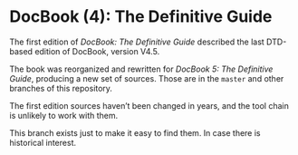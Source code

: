 # DocBook (4): The Definitive Guide

The first edition of _DocBook: The Definitive Guide_ described the
last DTD-based edition of DocBook, version V4.5.

The book was reorganized and rewritten for
_DocBook 5: The Definitive Guide_, producing a
new set of sources. Those are in the `master` and other branches of
this repository.

The first edition sources haven’t been changed in years, and the tool
chain is unlikely to work with them.

This branch exists just to make it easy to find them. In case there
is historical interest.
